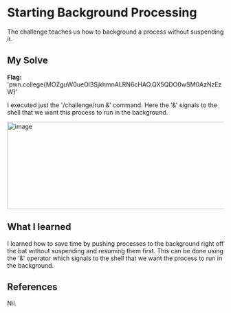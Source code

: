 # Starting Background Processing
The challenge teaches us how to background a process without suspending it.

## My Solve
**Flag:**  'pwn.college{MOZguW0ueOl3SjkhmnALRN6cHAO.QX5QDO0wSM0AzNzEzW}'

I executed just the '/challenge/run &' command. Here the '&' signals to the shell that we want this process to run in the background.

<img width="654" height="203" alt="image" src="https://github.com/user-attachments/assets/99ff7fe4-fe7b-4970-9f30-c82c935452f0" />

## What I learned
I learned how to save time by pushing processes to the background right off the bat without suspending and resuming them first. 
This can be done using the '&' operator which signals to the shell that we want the process to run in the background.

## References
Nil.
